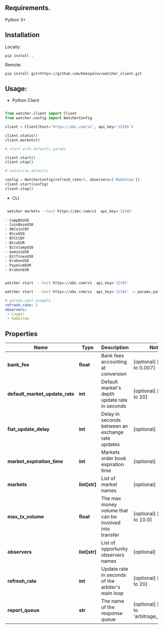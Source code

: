 ## Requirements.

Python 3+

## Installation

Locally:
```
pip install .
```

Remote:
```sh
pip install git+https://github.com/kbespalov/watcher_client.git
```

## Usage:

- Python Client

```python

from watcher.client import Client
from watcher.config import WatcherConfig

client = Client(host='https://abc.com/v1', api_key='12345')

client.status()
client.markets()

# start with defaults params

client.start()
client.stop()

# overwrite defaults

config = WatcherConfig(refresh_rate=5, observers=['Rabbitmq'])
client.start(config)
client.stop()

```

- CLI

```sh

 watcher markets --host https://abc.com/v1  api_key='12345'
 
- CampBXUSD
- CoinBaseUSD
- OKCoinCNY
- BtceUSD
- BTCCCNY
- BtceEUR
- BitstampUSD
- GeminiUSD
- BitfinexUSD
- KrakenUSD
- PaymiumEUR
- KrakenEUR

```

```sh

watcher start  --host https://abc.com/v1  api_key='12345' 
```
```sh
watcher start  --host https://abc.com/v1  api_key='12345' -c params.yaml   
```

```yaml
# params.yaml example
refresh_rate: 5
observers:
 - Logger
 - Rabbitmq
```


## Properties
Name | Type | Description | Notes
------------ | ------------- | ------------- | -------------
**bank_fee** | **float** | Bank fees accounting at conversion | [optional] [default to 0.007]
**default_market_update_rate** | **int** | Default market&#39;s depth update rate in seconds | [optional] [default to 20]
**fiat_update_delay** | **int** | Delay in seconds between an exchange rate updates | [optional] 
**market_expiration_time** | **int** | Markets order book expiration time | [optional] 
**markets** | **list[str]** | List of market names | [optional] 
**max_tx_volume** | **float** | The max money volume that can be involved into transfer | [optional] [default to 10.0]
**observers** | **list[str]** | List of opportunity observers names | [optional] 
**refresh_rate** | **int** | Update rate in seconds of the arbiter&#39;s main loop | [optional] [default to 20]
**report_queue** | **str** | The name of the response queue | [optional] [default to 'arbitrage_watcher']